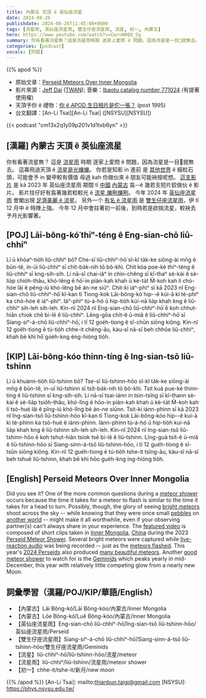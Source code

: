 ```yaml
---
title: 內蒙古 天頂 ê 英仙座流星
date: 2024-08-26
publishdate: 2024-08-26T11:45:00+0800
tags: [流星雨, 英仙座流星雨, 雙生仔座流星雨, 流星, 初一, 內蒙古]
hero: https://www.youtube.com/watch?v=CwrvN0Q9_Sg
summary: 你有看著流星無？這是流星雨時期 逐家上愛問 ê 問題，因為流星是一目𥍉就無去。
categories: [podcast]
vocals: [阿錕]
---
```


{{% apod %}}

- 原始文章：[Perseid Meteors Over Inner Mongolia](https://apod.nasa.gov/apod/ap240826.html)
- 影片來源：[Jeff Dai](https://twanight.org/profile/jeff-dai/) ([TWAN](https://www.twanight.org/)); 音樂：[Ibaotu catalog number 771024](https://ibaotu.com/sucai/912881.html) (有提著使用權)
- 天頂予你 ê 禮物：[你 ê APOD 生日相片是佗一張？](https://apod.nasa.gov/apod/calendar/allyears.html) (post 1995)
- 台文翻譯：[An-Li Tsai][An-Li Tsai] ([NSYSU][NSYSU])

{{< podcast "cm13x2q1y09p201v1d1txb6yn" >}}

## [漢羅] 內蒙古 天頂 ê 英仙座流星
你有看著流星無？
這是 [流星雨][meteor shower] 時期 逐家上愛問 ê 問題，因為流星是一目𥍉就無去。
這寡飛過天頂 ê [流星是光爍爍][bright meteors]。
你若是知影 in 進前 是 [其他世界][another world] ê 細粒石頭，可能會予 in 變甲較有價值
毋過 kah 你做伙來 ê 朋友可能袂按呢想。
[這支影片][featured video] 是 kā 2023 年 英仙座流星雨 期間 tī [中國][China] [內蒙古][Inner Mongolia] 翕--ê 幾若支短片鉸做伙 ê 影片。
影片拄仔好有翕著幾若粒較光 ê [流星 爍咧爍咧][meteors flashed]。
今年 2024 年 [英仙座流星雨][Perseid Meteor Shower] 會閣出現 [足濟美麗 ê 流星][many beautiful meteors]。
另外一个 [有名 ê 流星雨][good meteor shower] 是 [雙生仔座流星雨][Geminids]，伊 tī 12 月中 ê 時陣上強。
今年 12 月中會拄著初一前後，到時若是欲揣流星，較袂去予月光影響著。

## [POJ] Lāi-bông-kó͘ thiⁿ-téng ê Eng-sian-chō liû-chhiⁿ
Lí ū khòaⁿ-tio̍h liû-chhiⁿ bô?
Che-sī liû-chhiⁿ-hō͘ sî-kî ta̍k-ke siōng-ài mn̄g ê būn-tê, in-ūi liû-chhiⁿ sī chi̍t-ba̍k-nih tō bô-khì.
Chit kóa poe-kè thiⁿ-téng ê liû-chhiⁿ sī kng-sih-sih.
Lí nā-sī chai-iáⁿ in chìn-chêng sī kî-thaⁿ sè-kài ê sè-lia̍p chio̍h-thâu, khó-lêng ē hō͘-in piàn-kah khah ū kè-ta̍t
M̄-koh kah lí chò-hóe lâi ê pêng-iú khó-lêng bē án-ne siūⁿ.
Chit-ki iáⁿ-phìⁿ sī kā 2023 nî Eng-sian-chō liû-chhiⁿ-hō͘ kî-kan tī Tiong-kok Lāi-bông-kó͘ hip--ê kúi-ā ki té-phìⁿ ka chò-hóe ê iáⁿ-phìⁿ.
Iáⁿ-phìⁿ tú-á-hó ū hip-tio̍h kúi-nā lia̍p khah kng ê liû-chhiⁿ sih-leh sih-leh.
Kin-nî 2024 nî Eng-sian-chō liû-chhiⁿ-hō͘ ē koh chhut-hiān chiok chē bí-lē ê liû-chhiⁿ.
Lēng-gōa chi̍t-ê ū-miâ ê liû-chhiⁿ-hō͘ sī Siang-siⁿ-á-chō liû-chhiⁿ-hō͘, i tī 12 goe̍h-tiong ê sî-chūn siōng kiông.
Kin-nî 12 goe̍h-tiong ē tú-tio̍h chhe-it chêng-āu, kàu-sî nā-sī beh chhōe liû-chhiⁿ, khah bē khì hō͘ goe̍h-kng éng-hióng tio̍h.

## [KIP] Lāi-bông-kóo thinn-tíng ê Ing-sian-tsō liû-tshinn
Lí ū khuànn-tio̍h liû-tshinn bô?
Tse-sī liû-tshinn-hōo sî-kî ta̍k-ke siōng-ài mn̄g ê būn-tê, in-uī liû-tshinn sī tsi̍t-ba̍k-nih tō bô-khì.
Tsit kuá pue-kè thinn-tíng ê liû-tshinn sī kng-sih-sih.
Lí nā-sī tsai-iánn in tsìn-tsîng sī kî-thann sè-kài ê sè-lia̍p tsio̍h-thâu, khó-lîng ē hōo-in piàn-kah khah ū kè-ta̍t
M̄-koh kah lí tsò-hué lâi ê pîng-iú khó-lîng bē án-ne siūnn.
Tsit-ki iánn-phìnn sī kā 2023 nî Ing-sian-tsō liû-tshinn-hōo kî-kan tī Tiong-kok Lāi-bông-kóo hip--ê kuí-ā ki té-phìnn ka tsò-hué ê iánn-phìnn.
Iánn-phìnn tú-á-hó ū hip-tio̍h kuí-nā lia̍p khah kng ê liû-tshinn sih-leh sih-leh.
Kin-nî 2024 nî Ing-sian-tsō liû-tshinn-hōo ē koh tshut-hiān tsiok tsē bí-lē ê liû-tshinn.
Līng-guā tsi̍t-ê ū-miâ ê liû-tshinn-hōo sī Siang-sinn-á-tsō liû-tshinn-hōo, i tī 12 gue̍h-tiong ê sî-tsūn siōng kiông.
Kin-nî 12 gue̍h-tiong ē tú-tio̍h tshe-it tsîng-āu, kàu-sî nā-sī beh tshuē liû-tshinn, khah bē khì hōo gue̍h-kng íng-hióng tio̍h.

## [English] Perseid Meteors Over Inner Mongolia
Did you see it?
One of the more common questions during a [meteor shower][meteor shower] occurs because the time it takes for a meteor to flash is similar to the time it takes for a head to turn.
Possibly, though, the glory of seeing [bright meteors][bright meteors] shoot across the sky -- while knowing that they were once small [pebbles][pebbles] on [another world][another world] -- might make it all worthwhile, even if your observing partner(s) can't always share in your experience.
The [featured video][featured video] is composed of short clips taken in [Inner Mongolia][Inner Mongolia], [China][China] during the 2023 [Perseid Meteor Shower][Perseid Meteor Shower].
Several bright meteors were captured while [live-reaction audio][live-reaction audio] was being recorded -- just as the [meteors flashed][meteors flashed].
This year's [2024 Perseids][2024 Perseids] also produced [many beautiful meteors][many beautiful meteors].
Another [good meteor shower][good meteor shower] to watch for is the [Geminids][Geminids] which peaks yearly in mid-December, this year with relatively little competing glow from a nearly new Moon.

## 詞彙學習（漢羅/POJ/KIP/華語/English）
- 【內蒙古】Lāi Bông-kó͘/Lāi Bông-kóo/內蒙古/Inner Mongolia
- 【內蒙古】Lōe Bông-kó͘/Luē Bông-kóo/內蒙古/Inner Mongolia
- 【英仙座流星雨】Eng-sian-chō liû-chhiⁿ-hō͘/Ing-sian-tsō liû-tshinn-hōo/英仙座流星雨/Perseid
- 【雙生仔座流星雨】Siang-siⁿ-á-chō liû-chhiⁿ-hō͘/Siang-sinn-á-tsō liû-tshinn-hōo/雙生仔座流星雨/Geminids
- 【流星】liû-chhiⁿ-hō͘/liû-tshinn-hōo/流星/meteor
- 【流星雨】liû-chhiⁿ/liû-tshinn/流星雨/meteor shower
- 【初一】chhe-it/tshe-it/新月/new moon

{{% /apod %}}
[An-Li Tsai]: mailto:thianbun.taigi@gmail.com
[NSYSU]: https://phys.nsysu.edu.tw/

[copyright]: https://apod.nasa.gov/apod/fap/lib/about_apod.html#srapply
[License3]: https://creativecommons.org/licenses/by/3.0/
[License2]:https://creativecommons.org/licenses/by-nc-nd/2.0/

[meteor shower]:https://spaceplace.nasa.gov/meteor-shower/
[bright meteors]:https://apod.nasa.gov/apod/ap230809.html
[pebbles]:https://science.nasa.gov/solar-system/meteors-meteorites/facts/
[another world]:https://apod.nasa.gov/apod/ap151118.html
[featured video]:https://youtu.be/CwrvN0Q9_Sg
[Inner Mongolia]:https://youtu.be/1NnMJUvU1L0
[China]:https://en.wikipedia.org/wiki/China
[Perseid Meteor Shower]:https://science.nasa.gov/solar-system/meteors-meteorites/perseids/
[live-reaction audio]:https://youtu.be/olq7Qr1H_PI
[meteors flashed]:https://apod.nasa.gov/apod/ap181209.html
[2024 Perseids]:https://apod.nasa.gov/apod/ap240812.html
[many beautiful meteors]:https://www.facebook.com/media/set/?set=a.488496753878907&type=3
[good meteor shower]:https://www.space.com/39469-best-meteor-showers.html
[Geminids]:https://en.wikipedia.org/wiki/Geminids
